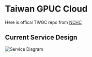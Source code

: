 # Taiwan GPUC Cloud
Here is offical TWGC repo from [NCHC](http://www.nchc.org.tw)

## Current Service Design

![Service Diagram](https://s3-ap-northeast-1.amazonaws.com/public-data-for-web/TWGC+2.0.jpg)
